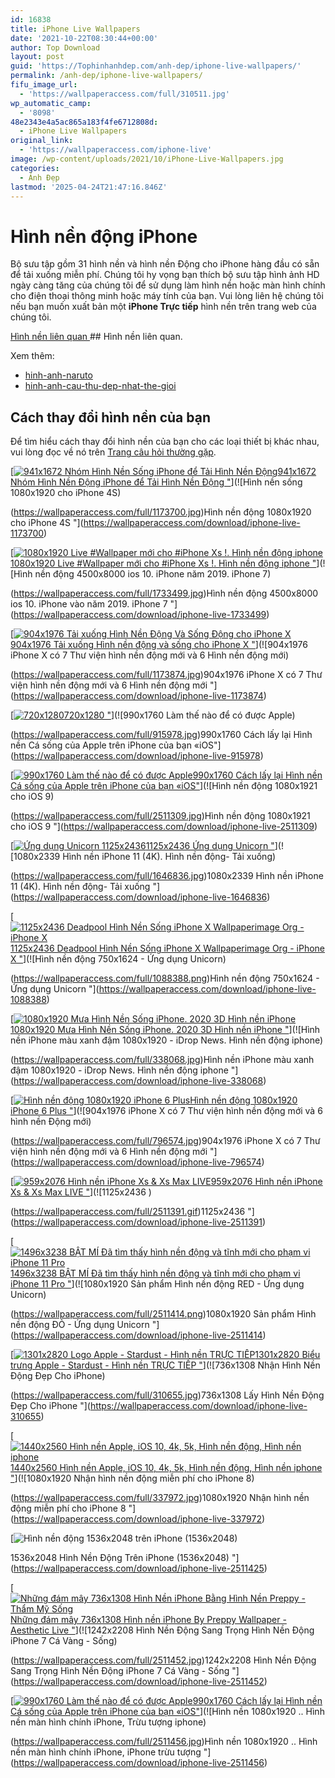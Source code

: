 ```yaml
---
id: 16838
title: iPhone Live Wallpapers
date: '2021-10-22T08:30:44+00:00'
author: Top Download
layout: post
guid: 'https://Tophinhanhdep.com/anh-dep/iphone-live-wallpapers/'
permalink: /anh-dep/iphone-live-wallpapers/
fifu_image_url:
  - 'https://wallpaperaccess.com/full/310511.jpg'
wp_automatic_camp:
  - '8098'
48e2343e4a5ac865a183f4fe6712808d:
  - iPhone Live Wallpapers
original_link:
  - 'https://wallpaperaccess.com/iphone-live'
image: /wp-content/uploads/2021/10/iPhone-Live-Wallpapers.jpg
categories:
  - Ảnh Đẹp
lastmod: '2025-04-24T21:47:16.846Z'
---
```

# Hình nền động iPhone

Bộ sưu tập gồm 31 hình nền và hình nền Động cho iPhone hàng đầu có sẵn để tải xuống miễn phí. Chúng tôi hy vọng bạn thích bộ sưu tập hình ảnh HD ngày càng tăng của chúng tôi để sử dụng làm hình nền hoặc màn hình chính cho điện thoại thông minh hoặc máy tính của bạn. Vui lòng liên hệ chúng tôi nếu bạn muốn xuất bản một **iPhone Trực tiếp** hình nền trên trang web của chúng tôi.

[Hình nền liên quan ](#related) ## Hình nền liên quan.

   
 Xem thêm:

   
- [hinh-anh-naruto](https://tophinhanhdep.com/anh-naruto/hinh-anh-naruto/)
- [hinh-anh-cau-thu-dep-nhat-the-gioi](https://tophinhanhdep.com/anh-dep/hinh-anh-cau-thu-dep-nhat-the-gioi/)

## Cách thay đổi hình nền của bạn

Để tìm hiểu cách thay đổi hình nền của bạn cho các loại thiết bị khác nhau, vui lòng đọc về nó trên [Trang câu hỏi thường gặp](https://tophinhanhdep.com/faq/).

  
[[![941x1672 Nhóm Hình Nền Sống iPhone để Tải Hình Nền Động](https://wallpaperaccess.com/full/310511.jpg)941x1672 Nhóm Hình Nền Động iPhone để Tải Hình Nền Động "](https://wallpaperaccess.com/download/iphone-live-310511)](![Hình nền sống 1080x1920 cho iPhone 4S)

(https://wallpaperaccess.com/full/1173700.jpg)Hình nền động 1080x1920 cho iPhone 4S "](https://wallpaperaccess.com/download/iphone-live-1173700)

[[![1080x1920 Live #Wallpaper mới cho #iPhone Xs !.  Hình nền động iphone](https://wallpaperaccess.com/full/1159380.jpg)1080x1920 Live #Wallpaper mới cho #iPhone Xs !. Hình nền động iphone "](https://wallpaperaccess.com/download/iphone-live-1159380)](![Hình nền động 4500x8000 ios 10.  iPhone năm 2019. iPhone 7)

(https://wallpaperaccess.com/full/1733499.jpg)Hình nền động 4500x8000 ios 10. iPhone vào năm 2019. iPhone 7 "](https://wallpaperaccess.com/download/iphone-live-1733499)

[[![904x1976 Tải xuống Hình Nền Động Và Sống Động cho iPhone X](https://wallpaperaccess.com/full/1146137.jpg)904x1976 Tải xuống Hình nền động và sống cho iPhone X "](https://wallpaperaccess.com/download/iphone-live-1146137)](![904x1976 iPhone X có 7 Thư viện hình nền động mới và 6 Hình nền động mới)

(https://wallpaperaccess.com/full/1173874.jpg)904x1976 iPhone X có 7 Thư viện hình nền động mới và 6 Hình nền động mới "](https://wallpaperaccess.com/download/iphone-live-1173874)

[[![720x1280 ](https://wallpaperaccess.com/full/2511303.gif)720x1280 "](https://wallpaperaccess.com/download/iphone-live-2511303)](![990x1760 Làm thế nào để có được Apple)

(https://wallpaperaccess.com/full/915978.jpg)990x1760 Cách lấy lại Hình nền Cá sống của Apple trên iPhone của bạn «iOS"](https://wallpaperaccess.com/download/iphone-live-915978)

[[![990x1760 Làm thế nào để có được Apple](https://wallpaperaccess.com/full/857926.jpg)990x1760 Cách lấy lại Hình nền Cá sống của Apple trên iPhone của bạn «iOS"](https://wallpaperaccess.com/download/iphone-live-857926)](![Hình nền động 1080x1921 cho iOS 9)

(https://wallpaperaccess.com/full/2511309.jpg)Hình nền động 1080x1921 cho iOS 9 "](https://wallpaperaccess.com/download/iphone-live-2511309)

[[![Ứng dụng Unicorn 1125x2436](https://wallpaperaccess.com/full/2497773.png)1125x2436 Ứng dụng Unicorn "](https://wallpaperaccess.com/download/iphone-live-2497773)](![1080x2339 Hình nền iPhone 11 (4K).  Hình nền động- Tải xuống)

(https://wallpaperaccess.com/full/1646836.jpg)1080x2339 Hình nền iPhone 11 (4K). Hình nền động- Tải xuống "](https://wallpaperaccess.com/download/iphone-live-1646836)

[[![1125x2436 Deadpool Hình Nền Sống iPhone X Wallpaperimage Org - iPhone X](https://wallpaperaccess.com/full/2511329.jpg)1125x2436 Deadpool Hình Nền Sống iPhone X Wallpaperimage Org - iPhone X "](https://wallpaperaccess.com/download/iphone-live-2511329)](![Hình nền động 750x1624 - Ứng dụng Unicorn)

(https://wallpaperaccess.com/full/1088388.png)Hình nền động 750x1624 - Ứng dụng Unicorn "](https://wallpaperaccess.com/download/iphone-live-1088388)

[[![1080x1920 Mưa Hình Nền Sống iPhone.  2020 3D Hình nền iPhone](https://wallpaperaccess.com/full/1724303.jpg)1080x1920 Mưa Hình Nền Sống iPhone. 2020 3D Hình nền iPhone "](https://wallpaperaccess.com/download/iphone-live-1724303)](![Hình nền iPhone màu xanh đậm 1080x1920 - iDrop News.  Hình nền động iphone)

(https://wallpaperaccess.com/full/338068.jpg)Hình nền iPhone màu xanh đậm 1080x1920 - iDrop News. Hình nền động iphone "](https://wallpaperaccess.com/download/iphone-live-338068)

[[![Hình nền động 1080x1920 iPhone 6 Plus](https://wallpaperaccess.com/full/2511374.jpg)Hình nền động 1080x1920 iPhone 6 Plus "](https://wallpaperaccess.com/download/iphone-live-2511374)](![904x1976 iPhone X có 7 Thư viện hình nền động mới và 6 hình nền Động mới)

(https://wallpaperaccess.com/full/796574.jpg)904x1976 iPhone X có 7 Thư viện hình nền động mới và 6 Hình nền động mới "](https://wallpaperaccess.com/download/iphone-live-796574)

[[![959x2076 Hình nền iPhone Xs & Xs Max LIVE](https://wallpaperaccess.com/full/1173745.jpg)959x2076 Hình nền iPhone Xs &amp; Xs Max LIVE "](https://wallpaperaccess.com/download/iphone-live-1173745)](![1125x2436 )

(https://wallpaperaccess.com/full/2511391.gif)1125x2436 "](https://wallpaperaccess.com/download/iphone-live-2511391)

 [[![1496x3238 BẬT MÍ Đã tìm thấy hình nền động và tĩnh mới cho phạm vi iPhone 11 Pro](https://wallpaperaccess.com/full/2511411.jpg)1496x3238 BẬT MÍ Đã tìm thấy hình nền động và tĩnh mới cho phạm vi iPhone 11 Pro "](https://wallpaperaccess.com/download/iphone-live-2511411)](![1080x1920 Sản phẩm Hình nền động RED - Ứng dụng Unicorn)

(https://wallpaperaccess.com/full/2511414.png)1080x1920 Sản phẩm Hình nền động ĐỎ - Ứng dụng Unicorn "](https://wallpaperaccess.com/download/iphone-live-2511414)

[[![1301x2820 Logo Apple - Stardust - Hình nền TRỰC TIẾP](https://wallpaperaccess.com/full/2511415.png)1301x2820 Biểu trưng Apple - Stardust - Hình nền TRỰC TIẾP "](https://wallpaperaccess.com/download/iphone-live-2511415)](![736x1308 Nhận Hình Nền Động Đẹp Cho iPhone)

(https://wallpaperaccess.com/full/310655.jpg)736x1308 Lấy Hình Nền Động Đẹp Cho iPhone "](https://wallpaperaccess.com/download/iphone-live-310655)

[[![1440x2560 Hình nền Apple, iOS 10, 4k, 5k, Hình nền động, Hình nền iphone](https://wallpaperaccess.com/full/772763.jpg)1440x2560 Hình nền Apple, iOS 10, 4k, 5k, Hình nền động, Hình nền iphone "](https://wallpaperaccess.com/download/iphone-live-772763)](![1080x1920 Nhận hình nền động miễn phí cho iPhone 8)

(https://wallpaperaccess.com/full/337972.jpg)1080x1920 Nhận hình nền động miễn phí cho iPhone 8 "](https://wallpaperaccess.com/download/iphone-live-337972)

[![Hình nền động 1536x2048 trên iPhone (1536x2048)](https://wallpaperaccess.com/full/2511425.jpg)

1536x2048 Hình Nền Động Trên iPhone (1536x2048) "](https://wallpaperaccess.com/download/iphone-live-2511425)

[[![Những đám mây 736x1308 Hình Nền iPhone Bằng Hình Nền Preppy - Thẩm Mỹ Sống](https://wallpaperaccess.com/full/2511446.jpg)Những đám mây 736x1308 Hình nền iPhone By Preppy Wallpaper - Aesthetic Live "](https://wallpaperaccess.com/download/iphone-live-2511446)](![1242x2208 Hình Nền Động Sang Trọng Hình Nền Động iPhone 7 Cá Vàng - Sống)

(https://wallpaperaccess.com/full/2511452.jpg)1242x2208 Hình Nền Động Sang Trọng Hình Nền Động iPhone 7 Cá Vàng - Sống "](https://wallpaperaccess.com/download/iphone-live-2511452)

[[![990x1760 Làm thế nào để có được Apple](https://wallpaperaccess.com/full/1367812.jpg)990x1760 Cách lấy lại Hình nền Cá sống của Apple trên iPhone của bạn «iOS"](https://wallpaperaccess.com/download/iphone-live-1367812)](![Hình nền 1080x1920 .. Hình nền màn hình chính iPhone, Trừu tượng iphone)

(https://wallpaperaccess.com/full/2511456.jpg)Hình nền 1080x1920 .. Hình nền màn hình chính iPhone, iPhone trừu tượng "](https://wallpaperaccess.com/download/iphone-live-2511456)
